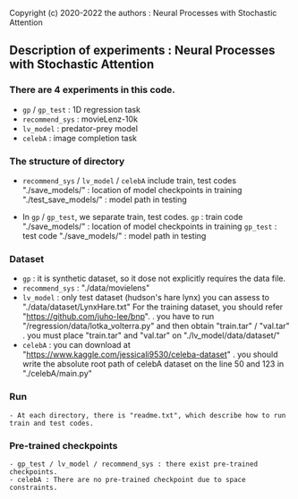 Copyright (c) 2020-2022 the authors : Neural Processes with Stochastic Attention

## Description of experiments : Neural Processes with Stochastic Attention  ##
</hr>

### There are 4 experiments in this code.
* `gp` / `gp_test` : 1D regression task
* `recommend_sys` : movieLenz-10k
* `lv_model` : predator-prey model
* `celebA` : image completion task

### The structure of directory
* `recommend_sys` / `lv_model` / `celebA` include train, test codes 
        "./save_models/" : location of model checkpoints in training
        "./test_save_models/" : model path in testing

* In `gp` / `gp_test`, we separate train, test codes.
        `gp` : train code
            "./save_models/" : location of model checkpoints in training
        `gp_test` : test code
            "./save_models/" : model path in testing

### Dataset
* `gp` : it is synthetic dataset, so it dose not explicitly requires the data file. 
* `recommend_sys` : "./data/movielens"
* `lv_model` : only test dataset (hudson's hare lynx) you can assess to "./data/dataset/LynxHare.txt"
         For the training dataset, you should refer "https://github.com/juho-lee/bnp".
            . you have to run "/regression/data/lotka_volterra.py" and then obtain "train.tar" / "val.tar" 
            . you must place "train.tar" and "val.tar" on "./lv_model/data/dataset/"
* `celebA` : you can download at "https://www.kaggle.com/jessicali9530/celeba-dataset"
            . you should write the absolute root path of celebA dataset on the line 50 and 123 in "./celebA/main.py"

### Run 
    - At each directory, there is "readme.txt", which describe how to run train and test codes.

### Pre-trained checkpoints
    - gp_test / lv_model / recommend_sys : there exist pre-trained checkpoints. 
    - celebA : There are no pre-trained checkpoint due to space constraints. 


